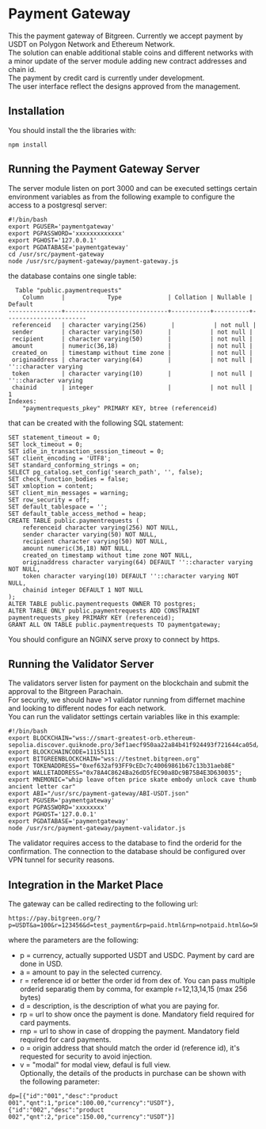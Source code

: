 # Payment Gateway
This the payment gateway of Bitgreen.
Currently we accept payment by USDT on Polygon Network and Ethereum Network.  
The solution can enable additional stable coins and different networks with a minor update of the server module adding new contract addresses and chain id.  
The payment by credit card is currently under development.  
The user interface reflect the designs approved from the management.  

## Installation
You should install the the libraries with:  
```
npm install
```
## Running the Payment Gateway Server

The server module listen on port 3000 and can be executed settings certain environment variables as from the following example to configure the access to a postgresql server:  
```
#!/bin/bash  
export PGUSER='paymentgateway'  
export PGPASSWORD='xxxxxxxxxxxxx'  
export PGHOST='127.0.0.1'  
export PGDATABASE='paymentgateway'   
cd /usr/src/payment-gateway   
node /usr/src/payment-gateway/payment-gateway.js   
```

the database contains one single table:  
```
  Table "public.paymentrequests"
    Column     |            Type             | Collation | Nullable |        Default        
---------------+-----------------------------+-----------+----------+-----------------------
 referenceid   | character varying(256)       |           | not null | 
 sender        | character varying(50)       |           | not null | 
 recipient     | character varying(50)       |           | not null | 
 amount        | numeric(36,18)              |           | not null | 
 created_on    | timestamp without time zone |           | not null | 
 originaddress | character varying(64)       |           | not null | ''::character varying
 token         | character varying(10)       |           | not null | ''::character varying
 chainid       | integer                     |           | not null | 1
Indexes:
    "paymentrequests_pkey" PRIMARY KEY, btree (referenceid)
```
that can be created with the following SQL statement:  

```
SET statement_timeout = 0;
SET lock_timeout = 0;
SET idle_in_transaction_session_timeout = 0;
SET client_encoding = 'UTF8';
SET standard_conforming_strings = on;
SELECT pg_catalog.set_config('search_path', '', false);
SET check_function_bodies = false;
SET xmloption = content;
SET client_min_messages = warning;
SET row_security = off;
SET default_tablespace = '';
SET default_table_access_method = heap;
CREATE TABLE public.paymentrequests (
    referenceid character varying(256) NOT NULL,
    sender character varying(50) NOT NULL,
    recipient character varying(50) NOT NULL,
    amount numeric(36,18) NOT NULL,
    created_on timestamp without time zone NOT NULL,
    originaddress character varying(64) DEFAULT ''::character varying NOT NULL,
    token character varying(10) DEFAULT ''::character varying NOT NULL,
    chainid integer DEFAULT 1 NOT NULL
);
ALTER TABLE public.paymentrequests OWNER TO postgres;
ALTER TABLE ONLY public.paymentrequests ADD CONSTRAINT paymentrequests_pkey PRIMARY KEY (referenceid);
GRANT ALL ON TABLE public.paymentrequests TO paymentgateway;
```

You should configure an NGINX serve proxy to connect by https.

## Running the Validator Server  

The validators server listen for payment on the blockchain and submit the approval to the Bitgreen Parachain.  
For security, we should have >1 validator running from differnet machine and looking to different nodes for each network.  
You can run the validator settings certain variables like in this example:  
```
#!/bin/bash
export BLOCKCHAIN="wss://smart-greatest-orb.ethereum-sepolia.discover.quiknode.pro/3ef1aecf950aa22a84b41f924493f721644ca05d/"
export BLOCKCHAINCODE=11155111
export BITGREENBLOCKCHAIN="wss://testnet.bitgreen.org"
export TOKENADDRESS="0xef632af93FF9cEDc7c40069861b67c13b31aeb8E"
export WALLETADDRESS="0x78A4C8624Ba26dD5fEC90a8Dc9B75B4E3D630035";
export MNEMONIC="whip leave often price skate embody unlock cave thumb ancient letter car"
export ABI="/usr/src/payment-gateway/ABI-USDT.json"
export PGUSER='paymentgateway'
export PGPASSWORD='xxxxxxxx'
export PGHOST='127.0.0.1'
export PGDATABASE='paymentgateway'
node /usr/src/payment-gateway/payment-validator.js
```
The validator requires access to the database to find the orderid for the confirmation. The connection to the database should be configured over VPN tunnel for security reasons.  

## Integration in the Market Place
The gateway can be called redirecting to the following url:
```
https://pay.bitgreen.org/?p=USDT&a=100&r=123456&d=test_payment&rp=paid.html&rnp=notpaid.html&o=5HTjwDQet7MagqP9F5ApmjBLUnRa96D91PBiAToj41xExXox
```
where the parameters are the following:  
- p = currency, actually supported USDT and USDC. Payment by card are done in USD. 
- a = amount to pay in the selected currency.  
- r = reference id or better the order id from dex of. You can pass multiple orderid separatig them by comma, for example r=12,13,14,15 (max 256 bytes)
- d = description, is the description of what you are paying for.  
- rp = url to show once the payment is done. Mandatory field required for card payments.  
- rnp = url to show in case of dropping the payment. Mandatory field required for card payments. 
- o = origin address that should match the order id (reference id), it's requested for security to avoid injection.
- v = "modal" for modal view, defaul is full view.  
Optionally, the details of the products in purchase can be shown with the following parameter:
```
dp=[{"id":"001","desc":"product 001","qnt":1,"price":100.00,"currency":"USDT"},{"id":"002","desc":"product 002","qnt":2,"price":150.00,"currency":"USDT"}]
```

